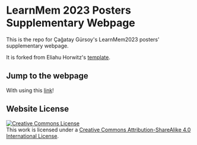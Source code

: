 # LearnMem 2023 Posters Supplementary Webpage
This is the repo for Çağatay Gürsoy's LearnMem2023 posters' supplementary webpage.

It is forked from Eliahu Horwitz's [template](https://github.com/eliahuhorwitz/Academic-project-page-template).

## Jump to the webpage
With using this [link](https://caggursoy.github.io/LearnMem2023/)!

## Website License
<a rel="license" href="http://creativecommons.org/licenses/by-sa/4.0/"><img alt="Creative Commons License" style="border-width:0" src="https://i.creativecommons.org/l/by-sa/4.0/88x31.png" /></a><br />This work is licensed under a <a rel="license" href="http://creativecommons.org/licenses/by-sa/4.0/">Creative Commons Attribution-ShareAlike 4.0 International License</a>.
